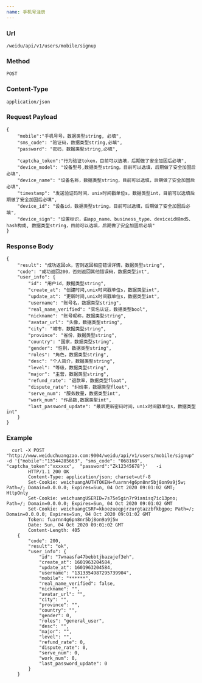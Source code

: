 ```yaml
---
name: 手机号注册
---
```

    
### Url
    /weidu/api/v1/users/mobile/signup
    
### Method
    POST

### Content-Type
    application/json    

### Request Payload
    {
        "mobile":"手机号号，数据类型string, 必填",
        "sms_code": "验证码，数据类型string,必填",
        "password": "密码，数据类型string,必填",

        "captcha_token":"行为验证token，目前可以选填，后期做了安全加固后必填",
        "device_model": "设备型号,数据类型string，目前可以选填，后期做了安全加固后必填",
        "device_name": "设备名称，数据类型string，目前可以选填，后期做了安全加固后必填",
        "timestamp": "发送验证码时间，unix时间戳单位s，数据类型int，目前可以选填后期做了安全加固后必填",
        "device_id": "设备id，数据类型string，目前可以选填，后期做了安全加固后必填",
        "device_sign": "设置标识，由app_name、business_type、deviceid经md5、hash构成, 数据类型string，目前可以选填，后期做了安全加固后必填"
    }
    
### Response Body
    {
        "result": "成功返回ok，否则返回相应错误详情，数据类型string",
        "code": "成功返回200，否则返回其他错误码，数据类型int",
        "user_info": {
        	"id": "用户id，数据类型string",
        	"create_at": "创建时间,unix时间戳单位s，数据类型int",
        	"update_at": "更新时间,unix时间戳单位s，数据类型int",
        	"username": "账号名，数据类型string",
            "real_name_verified": "实名认证，数据类型bool",
        	"nickname": "账号昵称，数据类型string",
        	"avatar_url": "头像，数据类型string",
        	"city": "城市，数据类型string",
        	"province": "省份，数据类型string",
        	"country": "国家，数据类型string",
        	"gender": "性别，数据类型string",
            "roles": "角色，数据类型string",
            "desc": "个人简介，数据类型string",
            "level": "等级，数据类型string",
            "major": "主营，数据类型string",
            "refund_rate": "退款率，数据类型float",
            "dispute_rate": "纠纷率，数据类型float",
            "serve_num": "服务数量，数据类型int",
        	"work_num": "作品数,数据类型int",
            "last_password_update": "最后更新密码时间，unix时间戳单位s，数据类型int"
        }
    }

### Example
      curl -X POST  "http://www.weiduchuangzao.com:9004/weidu/api/v1/users/mobile/signup"  -d '{"mobile":"13544285663", "sms_code": "068168", "captcha_token":"xxxxxx",  "password":"Zk12345678"}'   -i
            HTTP/1.1 200 OK
            Content-Type: application/json; charset=utf-8
            Set-Cookie: weichuangAUTHTOKEN=fuarnn4g6pn8nr5bj8on9a9j5w; Path=/; Domain=0.0.0.0; Expires=Sun, 04 Oct 2020 09:01:02 GMT; HttpOnly
            Set-Cookie: weichuangUSERID=7s75e5gin7r9ianisq7ic13pno; Path=/; Domain=0.0.0.0; Expires=Sun, 04 Oct 2020 09:01:02 GMT
            Set-Cookie: weichuangCSRF=kkoezueqpjrzurgtazzbfkbgpo; Path=/; Domain=0.0.0.0; Expires=Sun, 04 Oct 2020 09:01:02 GMT
            Token: fuarnn4g6pn8nr5bj8on9a9j5w
            Date: Sun, 04 Oct 2020 09:01:02 GMT
            Content-Length: 405
        {
        	"code": 200,
        	"result": "ok",
        	"user_info": {
        		"id": "7wnaasfa47bebbtjbazajef3eh",
        		"create_at": 1601963204584,
        		"update_at": 1601963204584,
        		"username": "1313354987295739904",
        		"mobile": "******",
        		"real_name_verified": false,
        		"nickname": "",
        		"avatar_url": "",
        		"city": "",
        		"province": "",
        		"country": "",
        		"gender": 0,
        		"roles": "general_user",
        		"desc": "",
        		"major": "",
        		"level": "",
        		"refund_rate": 0,
        		"dispute_rate": 0,
        		"serve_num": 0,
        		"work_num": 0,
        		"last_password_update": 0
        	}
        }
            


